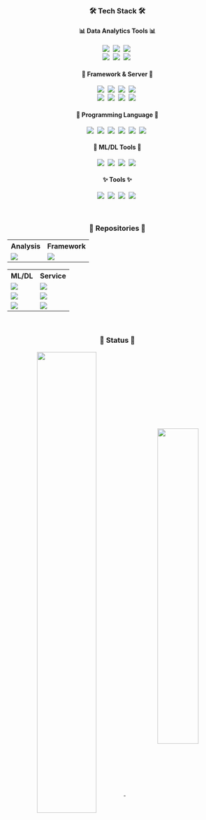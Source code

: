 <h3 align="center">🛠 Tech Stack 🛠</h3>

<h4 id="data" align="center">📊 Data Analytics Tools 📊</h4>
<p align="center">
  <img src="https://img.shields.io/badge/Google%20Sheets-34A853?style=flat-square&logo=GoogleSheets&logoColor=white"/></a>&nbsp
  <img src="https://img.shields.io/badge/Microsoft%20Excel-217346?style=flat-square&logo=MicrosoftExcel&logoColor=white"/></a>&nbsp
  <img src="https://img.shields.io/badge/Looker%20Studio-4285F4?style=flat-square&logo=Looker&logoColor=white"/></a>&nbsp
  <br>
  <img src="https://img.shields.io/badge/Pandas-150458?style=flat-square&logo=Pandas&logoColor=white"/></a>&nbsp
  <img src="https://img.shields.io/badge/NumPy-013243?style=flat-square&logo=NumPy&logoColor=white"/></a>&nbsp
  <img src="https://img.shields.io/badge/matplotlib-11557c?style=flat-square&logo=plotly&logoColor=white"/></a>&nbsp
</p>

<h4 id="server" align="center">🧠 Framework & Server 🧠</h4>
<p align="center">
  <img src="https://img.shields.io/badge/Google%20Cloud-4285F4?style=flat-square&logo=GoogleCloud&logoColor=white"/></a>&nbsp
  <img src="https://img.shields.io/badge/Google%20BigQuery-4285F4?style=flat-square&logo=Google&logoColor=white"/></a>&nbsp
  <img src="https://img.shields.io/badge/Airflow-017CEE?style=flat-square&logo=ApacheAirflow&logoColor=white"/></a>&nbsp
  <img src="https://img.shields.io/badge/Shell-FFD500?style=flat-square&logo=Shell&logoColor=black"/></a>&nbsp
  <br>
  <img src="https://img.shields.io/badge/Streamlit-FF4B4B?style=flat-square&logo=Streamlit&logoColor=black"/></a>&nbsp
  <img src="https://img.shields.io/badge/Django-092E20?style=flat-square&logo=django&logoColor=white"/></a>&nbsp
  <img src="https://img.shields.io/badge/Docker-2496ED?style=flat-square&logo=docker&logoColor=white"/></a>&nbsp
  <img src="https://img.shields.io/badge/MySQL-E6B91E?style=flat-square&logo=MySql&logoColor=black"/></a>&nbsp
</p>

<h4 id="lang" align="center">👾 Programming Language 👾</h4>
<p align="center">
  <img src="https://img.shields.io/badge/Python-3766AB?style=flat-square&logo=Python&logoColor=white"/></a>&nbsp
  <img src="https://img.shields.io/badge/SQL-4053D6?style=flat-square&logo=AmazonDynamoDB&logoColor=white"/></a>&nbsp
  <img src="https://img.shields.io/badge/JavaScript-F7DF1E?style=flat-square&logo=JavaScript&logoColor=black"/></a>&nbsp
  <img src="https://img.shields.io/badge/HTML-E34F26?style=flat-square&logo=html5&logoColor=white"/></a>&nbsp
  <img src="https://img.shields.io/badge/CSS-1572B6?style=flat-square&logo=css3&logoColor=white"/></a>&nbsp
  <img src="https://img.shields.io/badge/C++-00599C?style=flat-square&logo=C%2B%2B&logoColor=white"/></a>&nbsp
</p>

<h4 id="mldl" align="center">🤖 ML/DL Tools 🤖</h4>
<p align="center">
  <img src="https://img.shields.io/badge/PyTorch-EE4C2C?style=flat-square&logo=pytorch&logoColor=white"/></a>&nbsp
  <img src="https://img.shields.io/badge/TensorFlow-FF6F00?style=flat-square&logo=tensorflow&logoColor=white"/></a>&nbsp
  <img src="https://img.shields.io/badge/scikit--learn-F7B31E?style=flat-square&logo=scikitlearn&logoColor=black"/></a>&nbsp
  <img src="https://img.shields.io/badge/Google%20Colab-F9AB20?style=flat-square&logo=GoogleColab&logoColor=black"/></a>&nbsp
</p>

<h4 id="tools" align="center">✨ Tools ✨</h4>
<p align="center">
  <img src="https://img.shields.io/badge/Git-F05032?style=flat-square&logo=Git&logoColor=white"/></a>&nbsp
  <img src="https://img.shields.io/badge/Visual%20Studio%20Code-007ACC?style=flat-square&logo=VisualStudioCode&logoColor=white"/></a>&nbsp
  <img src="https://img.shields.io/badge/Photoshop-31A8FF?style=flat-square&logo=adobephotoshop&logoColor=white"/></a>&nbsp
  <img src="https://img.shields.io/badge/Logic Pro-000000?style=flat-square&logo=apple&logoColor=white"/></a>&nbsp
</p>

<!--
Here are some ideas to get you started:

- 🔭 I’m currently working on ...
- 🌱 I’m currently learning ...
- 👯 I’m looking to collaborate on ...
- 🤔 I’m looking for help with ...
- 💬 Ask me about ...
- 📫 How to reach me: ...
- 😄 Pronouns: ...
- ⚡ Fun fact: ...
-->

<br>
<h3 align="center">📑 Repositories 📑</h3>

<table id="first_table" align="center" style="border:hidden!important;">
<tr id="header">
  <th>Analysis</th>
  <th>Framework</th>
</tr>
<tr id="first_line">
  <td>
    <a href="https://github.com/minyeamer/finance" target="_blank">
      <img align="middle" src="https://github-readme-stats-l3hnvqpt8-minyeamer.vercel.app/api/pin/?username=minyeamer&repo=finance&theme=dark" />
    </a>
  </td>
  <td>
    <a href="https://github.com/minyeamer/gscraper" target="_blank">
      <img align="middle" src="https://github-readme-stats-l3hnvqpt8-minyeamer.vercel.app/api/pin/?username=minyeamer&repo=gscraper&theme=dark" />
    </a>
  </td>
</tr>
</table>

<table id="first_table" align="center" style="border:hidden!important;">
<tr id="header">
  <th>ML/DL</th>
  <th>Service</th>
</tr>
<tr id="first_line">
  <td>
    <a href="https://github.com/minyeamer/auto-rating" target="_blank">
      <img align="middle" src="https://github-readme-stats-l3hnvqpt8-minyeamer.vercel.app/api/pin/?username=minyeamer&repo=auto-rating&theme=dark" />
    </a>
  </td>
  <td>
    <a href="https://github.com/minyeamer/dinut" target="_blank">
      <img align="middle" src="https://github-readme-stats-l3hnvqpt8-minyeamer.vercel.app/api/pin/?username=minyeamer&repo=dinut&theme=dark" />
    </a>
  </td>
</tr>
<tr id="second_line">
  <td>
    <a href="https://github.com/minyeamer/audio-mnist" target="_blank">
      <img align="middle" src="https://github-readme-stats-l3hnvqpt8-minyeamer.vercel.app/api/pin/?username=minyeamer&repo=audio-mnist&theme=dark" />
    </a>
  </td>
  <td>
    <a href="https://github.com/minyeamer/gourmaid" target="_blank">
      <img align="middle" src="https://github-readme-stats-l3hnvqpt8-minyeamer.vercel.app/api/pin/?username=minyeamer&repo=gourmaid&theme=dark" />
    </a>
  </td>
</tr>
<tr id="third_line">
  <td>
    <a href="https://github.com/minyeamer/credit-now" target="_blank">
      <img align="middle" src="https://github-readme-stats-l3hnvqpt8-minyeamer.vercel.app/api/pin/?username=minyeamer&repo=credit-now&theme=dark" />
    </a>
  </td>
  <td>
    <a href="https://github.com/minyeamer/recruit-pirates" target="_blank">
      <img align="middle" src="https://github-readme-stats-l3hnvqpt8-minyeamer.vercel.app/api/pin/?username=minyeamer&repo=recruit-pirates&theme=dark" />
    </a>
  </td>
</tr>
</table>

<br>
<h3 align="center">‍💫 Status ‍💫</h3>
<p align="center">
  <a href="https://github.com/anuraghazra/github-readme-stats" target="_blank">
    <img align="middle" width="52%" src="https://github-readme-stats-l3hnvqpt8-minyeamer.vercel.app/api?username=minyeamer&layout=compact&show_icons=true&theme=dark" />
  </a>&nbsp&nbsp
  <a href="https://github.com/anuraghazra/github-readme-stats" target="_blank">
    <img align="middle" width="43%" src="https://github-readme-stats-l3hnvqpt8-minyeamer.vercel.app/api/top-langs/?username=minyeamer&layout=compact&theme=vision-friendly-dark&hide=jupyter%20notebook" />
  </a>
</p>
